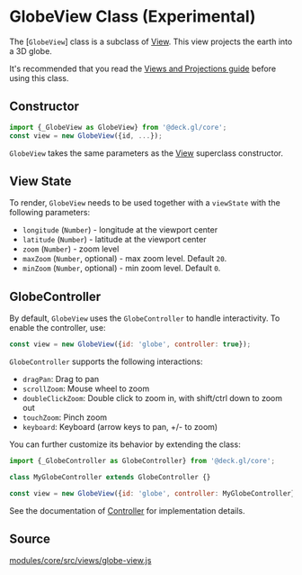 # GlobeView Class (Experimental)

The [`GlobeView`] class is a subclass of [View](/docs/api-reference/view.md). This view projects the earth into a 3D globe.

It's recommended that you read the [Views and Projections guide](/docs/developer-guide/views.md) before using this class.

## Constructor

```js
import {_GlobeView as GlobeView} from '@deck.gl/core';
const view = new GlobeView({id, ...});
```

`GlobeView` takes the same parameters as the [View](/docs/api-reference/view.md) superclass constructor.

## View State

To render, `GlobeView` needs to be used together with a `viewState` with the following parameters:

- `longitude` (`Number`) - longitude at the viewport center
- `latitude` (`Number`) - latitude at the viewport center
- `zoom` (`Number`) - zoom level
- `maxZoom` (`Number`, optional) - max zoom level. Default `20`.
- `minZoom` (`Number`, optional) - min zoom level. Default `0`.


## GlobeController

By default, `GlobeView` uses the `GlobeController` to handle interactivity. To enable the controller, use:

```js
const view = new GlobeView({id: 'globe', controller: true});
```

`GlobeController` supports the following interactions:

- `dragPan`: Drag to pan
- `scrollZoom`: Mouse wheel to zoom
- `doubleClickZoom`: Double click to zoom in, with shift/ctrl down to zoom out
- `touchZoom`: Pinch zoom
- `keyboard`: Keyboard (arrow keys to pan, +/- to zoom)

You can further customize its behavior by extending the class:

```js
import {_GlobeController as GlobeController} from '@deck.gl/core';

class MyGlobeController extends GlobeController {}

const view = new GlobeView({id: 'globe', controller: MyGlobeController});
```

See the documentation of [Controller](/docs/api-reference/controller.md) for implementation details.


## Source

[modules/core/src/views/globe-view.js](https://github.com/visgl/deck.gl/blob/master/modules/core/src/views/globe-view.js)
